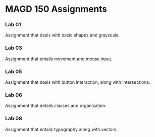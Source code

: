 # MAGD 150 Assignments

### Lab 01
Assignment that deals with basic shapes and grayscale.

### Lab 03
Assignment that entails movement and mouse input.

### Lab 05
Assignment that deals with button interaction, along with intersections.

### Lab 06
Assignment that details classes and organization.

### Lab 08
Assignment that entails typography along with vectors.
